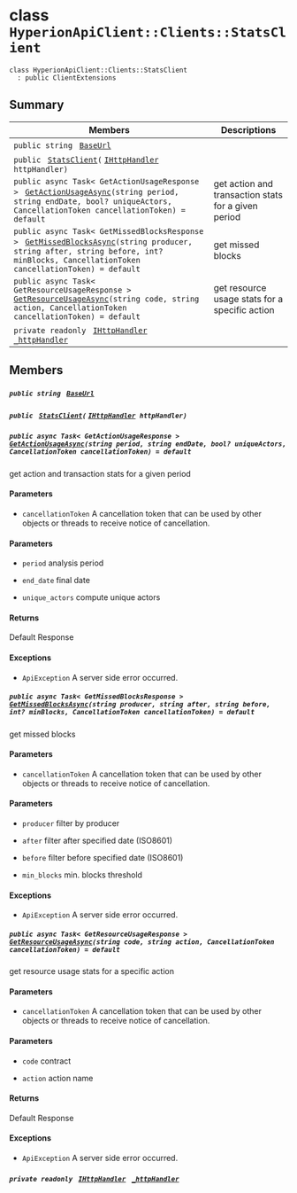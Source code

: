 # class `HyperionApiClient::Clients::StatsClient` 

```
class HyperionApiClient::Clients::StatsClient
  : public ClientExtensions
```

## Summary

 Members                                | Descriptions                                
----------------------------------------|---------------------------------------------
`public string ` [`BaseUrl`](#class_hyperion_api_client_1_1_clients_1_1_stats_client_1a5e5e1c3b42a6c7ab84f8aeca3c9e570c) | 
`public ` [`StatsClient`](#class_hyperion_api_client_1_1_clients_1_1_stats_client_1a7e7916892bc06fc0ef9fca9d04f15552)`(` [`IHttpHandler`](HyperionApiClient.md)` httpHandler)` | 
`public async Task< GetActionUsageResponse > ` [`GetActionUsageAsync`](#class_hyperion_api_client_1_1_clients_1_1_stats_client_1afdf2c1723afa8ffa992e21ce74b3fdb7)`(string period, string endDate, bool? uniqueActors, CancellationToken cancellationToken) = default` | get action and transaction stats for a given period
`public async Task< GetMissedBlocksResponse > ` [`GetMissedBlocksAsync`](#class_hyperion_api_client_1_1_clients_1_1_stats_client_1ab662ce58fd786d0ee405c686f471a5e3)`(string producer, string after, string before, int? minBlocks, CancellationToken cancellationToken) = default` | get missed blocks
`public async Task< GetResourceUsageResponse > ` [`GetResourceUsageAsync`](#class_hyperion_api_client_1_1_clients_1_1_stats_client_1a5b1e6532ea145738b08f16289eebf6ef)`(string code, string action, CancellationToken cancellationToken) = default` | get resource usage stats for a specific action
`private readonly ` [`IHttpHandler`](HyperionApiClient.md)` ` [`_httpHandler`](#class_hyperion_api_client_1_1_clients_1_1_stats_client_1a278528cd3027ee0a4ca8e04964f99674) | 

## Members

##### `public string ` [`BaseUrl`](#class_hyperion_api_client_1_1_clients_1_1_stats_client_1a5e5e1c3b42a6c7ab84f8aeca3c9e570c) 

##### `public ` [`StatsClient`](#class_hyperion_api_client_1_1_clients_1_1_stats_client_1a7e7916892bc06fc0ef9fca9d04f15552)`(` [`IHttpHandler`](HyperionApiClient.md)` httpHandler)` 

##### `public async Task< GetActionUsageResponse > ` [`GetActionUsageAsync`](#class_hyperion_api_client_1_1_clients_1_1_stats_client_1afdf2c1723afa8ffa992e21ce74b3fdb7)`(string period, string endDate, bool? uniqueActors, CancellationToken cancellationToken) = default` 

get action and transaction stats for a given period

#### Parameters
* `cancellationToken` A cancellation token that can be used by other objects or threads to receive notice of cancellation.

#### Parameters
* `period` analysis period

* `end_date` final date

* `unique_actors` compute unique actors

#### Returns
Default Response

#### Exceptions
* `ApiException` A server side error occurred.

##### `public async Task< GetMissedBlocksResponse > ` [`GetMissedBlocksAsync`](#class_hyperion_api_client_1_1_clients_1_1_stats_client_1ab662ce58fd786d0ee405c686f471a5e3)`(string producer, string after, string before, int? minBlocks, CancellationToken cancellationToken) = default` 

get missed blocks

#### Parameters
* `cancellationToken` A cancellation token that can be used by other objects or threads to receive notice of cancellation.

#### Parameters
* `producer` filter by producer

* `after` filter after specified date (ISO8601)

* `before` filter before specified date (ISO8601)

* `min_blocks` min. blocks threshold

#### Exceptions
* `ApiException` A server side error occurred.

##### `public async Task< GetResourceUsageResponse > ` [`GetResourceUsageAsync`](#class_hyperion_api_client_1_1_clients_1_1_stats_client_1a5b1e6532ea145738b08f16289eebf6ef)`(string code, string action, CancellationToken cancellationToken) = default` 

get resource usage stats for a specific action

#### Parameters
* `cancellationToken` A cancellation token that can be used by other objects or threads to receive notice of cancellation.

#### Parameters
* `code` contract

* `action` action name

#### Returns
Default Response

#### Exceptions
* `ApiException` A server side error occurred.

##### `private readonly ` [`IHttpHandler`](HyperionApiClient.md)` ` [`_httpHandler`](#class_hyperion_api_client_1_1_clients_1_1_stats_client_1a278528cd3027ee0a4ca8e04964f99674) 

